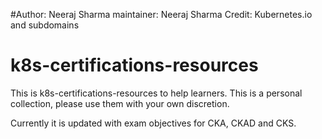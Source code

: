 #Author: Neeraj Sharma
maintainer: Neeraj Sharma
Credit: Kubernetes.io and subdomains

# k8s-certifications-resources
This is k8s-certifications-resources to help learners. This is a personal collection, please use them with your own discretion.

Currently it is updated with exam objectives for CKA, CKAD and CKS.

